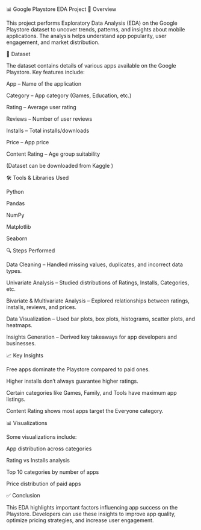 📊 Google Playstore EDA Project
📌 Overview

This project performs Exploratory Data Analysis (EDA) on the Google Playstore dataset to uncover trends, patterns, and insights about mobile applications. The analysis helps understand app popularity, user engagement, and market distribution.

📂 Dataset

The dataset contains details of various apps available on the Google Playstore.
Key features include:

App – Name of the application

Category – App category (Games, Education, etc.)

Rating – Average user rating

Reviews – Number of user reviews

Installs – Total installs/downloads

Price – App price

Content Rating – Age group suitability

(Dataset can be downloaded from Kaggle
)

🛠️ Tools & Libraries Used

Python

Pandas

NumPy

Matplotlib

Seaborn

🔍 Steps Performed

Data Cleaning – Handled missing values, duplicates, and incorrect data types.

Univariate Analysis – Studied distributions of Ratings, Installs, Categories, etc.

Bivariate & Multivariate Analysis – Explored relationships between ratings, installs, reviews, and prices.

Data Visualization – Used bar plots, box plots, histograms, scatter plots, and heatmaps.

Insights Generation – Derived key takeaways for app developers and businesses.

📈 Key Insights

Free apps dominate the Playstore compared to paid ones.

Higher installs don’t always guarantee higher ratings.

Certain categories like Games, Family, and Tools have maximum app listings.

Content Rating shows most apps target the Everyone category.

📊 Visualizations

Some visualizations include:

App distribution across categories

Rating vs Installs analysis

Top 10 categories by number of apps

Price distribution of paid apps

✅ Conclusion

This EDA highlights important factors influencing app success on the Playstore. Developers can use these insights to improve app quality, optimize pricing strategies, and increase user engagement.
